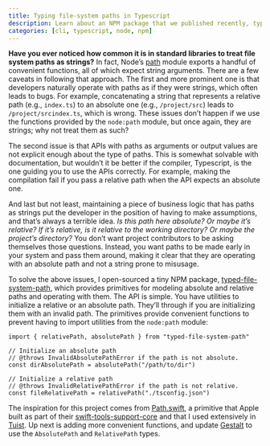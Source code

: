 ```yaml
---
title: Typing file-system paths in Typescript
description: Learn about an NPM package that we published recently, typed-file-system-path, that adds primitives to work with file-system paths more safely using types.
categories: [cli, typescript, node, npm]
---
```


**Have you ever noticed how common it is in standard libraries to treat file system paths as strings?** In fact, Node’s [path](https://nodejs.org/api/path.html) module exports a handful of convenient functions, all of which expect string arguments. There are a few caveats in following that approach. The first and more prominent one is that developers naturally operate with paths as if they were strings, which often leads to bugs. For example, concatenating a string that represents a relative path (e.g., `index.ts`) to an absolute one (e.g., `/project/src`) leads to `/project/srcindex.ts`, which is wrong. These issues don’t happen if we use the functions provided by the `node:path` module, but once again, they are strings; why not treat them as such?

The second issue is that APIs with paths as arguments or output values are not explicit enough about the type of paths. This is somewhat solvable with documentation, but wouldn’t it be better if the compiler, Typescript, is the one guiding you to use the APIs correctly. For example, making the compilation fail if you pass a relative path when the API expects an absolute one.

And last but not least, maintaining a piece of business logic that has paths as strings put the developer in the position of having to make assumptions, and that’s always a terrible idea. *Is this path here absolute? Or maybe it’s relative? If it’s relative, is it relative to the working directory? Or maybe the project’s directory?* You don’t want project contributors to be asking themselves those questions. Instead, you want paths to be made early in your system and pass them around, making it clear that they are operating with an absolute path and not a string prone to misusage.

To solve the above issues, I open-sourced a tiny NPM package, [typed-file-system-path](https://www.npmjs.com/package/typed-file-system-path), which provides primitives for modeling absolute and relative paths and operating with them. The API is simple. You have utilities to initialize a relative or an absolute path. They’ll through if you are initializing them with an invalid path. The primitives provide convenient functions to prevent having to import utilities from the `node:path` module:

```language-ts
import { relativePath, absolutePath } from "typed-file-system-path"

// Initialize an absolute path
// @throws InvalidAbsolutePathError if the path is not absolute.
const dirAbsolutePath = absolutePath("/path/to/dir")

// Initialize a relative path
// @throws InvalidRelativePathError if the path is not relative.
const fileRelativePath = relativePath("./tsconfig.json")
```

The inspiration for this project comes from [Path.swift](https://github.com/apple/swift-tools-support-core/blob/main/Sources/TSCBasic/Path.swift), a primitive that Apple built as part of their [swift-tools-support-core](https://github.com/apple/swift-tools-support-core/blob/main/Sources/TSCBasic/Path.swift) and that I used extensively in [Tuist](https://github.com/craftweg/typed-file-system-path).
Up next is adding more convenient functions,
and update [Gestalt](https://github.com/gestaltjs/gestalt) to use the `AbsolutePath` and `RelativePath` types.
